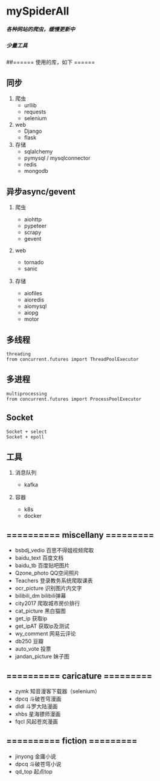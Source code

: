 # mySpiderAll
##### 各种网站的爬虫，缓慢更新中
##### 少量工具

##====== 使用的库，如下 ======

## 同步
1. 爬虫
    + urllib
    + requests
    + selenium
2. web
    + Django
    + flask
3. 存储
    + sqlalchemy
    + pymysql / mysqlconnector
    + redis
    + mongodb

## 异步async/gevent
1. 爬虫
    + aiohttp
    + pypeteer
    + scrapy
    + gevent

2. web
    + tornado
    + sanic

3. 存储
    + aiofiles
    + aioredis
    + aiomysql
    + aiopg
    + motor

## 多线程
    threading
    from concurrent.futures import ThreadPoolExecutor

## 多进程
    multiprocessing
    from concurrent.futures import ProcessPoolExecutor

## Socket
    Socket + select
    Socket + epoll

## 工具
1. 消息队列
    + kafka
    
2. 容器
    + k8s
    + docker


## ========== miscellany =========
+ bsbdj_vedio     百思不得姐视频爬取
+ baidu_text      百度文档
+ baidu_tb        百度贴吧图片
+ Qzone_photo     QQ空间照片
+ Teachers        登录教务系统爬取课表
+ ocr_picture     识别图片内文字
+ bilibili_dm     bilibili弹幕
+ city2017        爬取城市房价排行
+ cat_picture     黑白猫图
+ get_ip          获取ip
+ get_ipAT        获取ip及测试
+ wy_comment      网易云评论
+ db250           豆瓣
+ auto_vote       投票
+ jandan_picture  妹子图

## ========== caricature =========

+ zymk         知音漫客下载器（selenium）
+ dpcq         斗破苍穹漫画
+ dldl         斗罗大陆漫画
+ xhbs         星海镖师漫画
+ fqcl         风起苍岚漫画

## ========== fiction =========
+ jinyong      金庸小说
+ dpcq         斗破苍穹小说
+ qd_top       起点top
